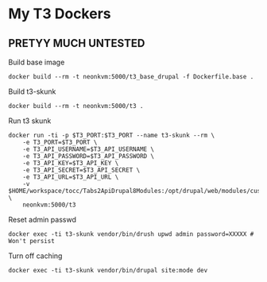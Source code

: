 # My T3 Dockers

## PRETYY MUCH UNTESTED ##

Build base image

    docker build --rm -t neonkvm:5000/t3_base_drupal -f Dockerfile.base .

Build t3-skunk

    docker build --rm -t neonkvm:5000/t3 .

Run t3 skunk

    docker run -ti -p $T3_PORT:$T3_PORT --name t3-skunk --rm \
        -e T3_PORT=$T3_PORT \
        -e T3_API_USERNAME=$T3_API_USERNAME \
        -e T3_API_PASSWORD=$T3_API_PASSWORD \
        -e T3_API_KEY=$T3_API_KEY \
        -e T3_API_SECRET=$T3_API_SECRET \
        -e T3_API_URL=$T3_API_URL \
        -v $HOME/workspace/tocc/Tabs2ApiDrupal8Modules:/opt/drupal/web/modules/custom/tabs2apidrupal8modules \
        neonkvm:5000/t3

Reset admin passwd

    docker exec -ti t3-skunk vendor/bin/drush upwd admin password=XXXXX # Won't persist

Turn off caching

    docker exec -ti t3-skunk vendor/bin/drupal site:mode dev
